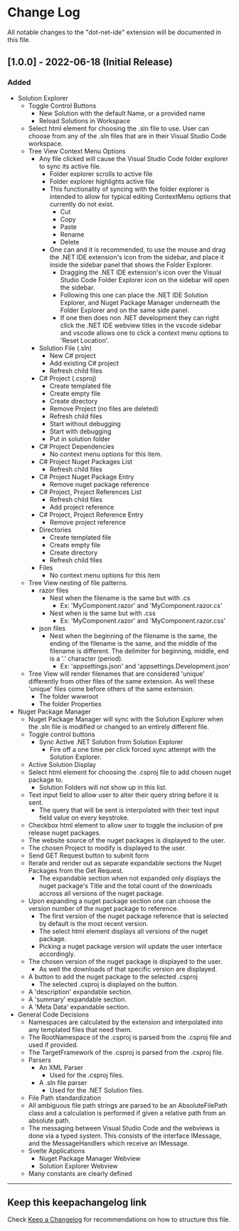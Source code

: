 # Change Log

All notable changes to the "dot-net-ide" extension will be documented in this file.

## [1.0.0] - 2022-06-18 (Initial Release)
### Added
- Solution Explorer
    - Toggle Control Buttons
        - New Solution with the default Name, or a provided name
        - Reload Solutions in Workspace
    - Select html element for choosing the .sln file to use. User can choose from any of the .sln files that are in their Visual Studio Code workspace.
    - Tree View Context Menu Options
        - Any file clicked will cause the Visual Studio Code folder explorer to sync its active file.
            - Folder explorer scrolls to active file
            - Folder explorer highlights active file
            - This functionality of syncing with the folder explorer is intended to allow for typical editing ContextMenu options that currently do not exist.
                - Cut
                - Copy
                - Paste
                - Rename
                - Delete
            - One can and it is recommended, to use the mouse and drag the .NET IDE extension's icon from the sidebar, and place it inside the sidebar panel that shows the Folder Explorer.
                - Dragging the .NET IDE extension's icon over the Visual Studio Code Folder Explorer icon on the sidebar will open the sidebar.
                - Following this one can place the .NET IDE Solution Explorer, and Nuget Package Manager underneath the Folder Explorer and on the same side panel.
                - If one then does non .NET development they can right click the .NET IDE webview titles in the vscode sidebar and vscode allows one to click a context menu options to 'Reset Location'.
        - Solution File (.sln)
            - New C# project
            - Add existing C# project
            - Refresh child files
        - C# Project (.csproj)
            - Create templated file
            - Create empty file
            - Create directory
            - Remove Project (no files are deleted)
            - Refresh child files
            - Start without debugging
            - Start with debugging
            - Put in solution folder
        - C# Project Dependencies
            - No context menu options for this item.
        - C# Project Nuget Packages List
            - Refresh child files
        - C# Project Nuget Package Entry
            - Remove nuget package reference
        - C# Project, Project References List
            - Refresh child files
            - Add project reference
        - C# Project, Project Reference Entry
            - Remove project reference
        - Directories
            - Create templated file
            - Create empty file
            - Create directory
            - Refresh child files
        - Files
            - No context menu options for this item
    - Tree View nesting of file patterns.
        - razor files
            - Nest when the filename is the same but with .cs
                - Ex: 'MyComponent.razor' and 'MyComponent.razor.cs'
            - Nest when is the same but with .css
                - Ex: 'MyComponent.razor' and 'MyComponent.razor.css'
        - json files
            - Nest when the beginning of the filename is the same, the ending of the filename is the same, and the middle of the filename is different. The delimiter for beginning, middle, end is a '.' character (period).
                - Ex: 'appsettings.json' and 'appsettings.Development.json'
    - Tree View will render filenames that are considered 'unique' differently from other files of the same extension. As well these 'unique' files come before others of the same extension.
        - The folder wwwroot
        - The folder Properties
- Nuget Package Manager
    - Nuget Package Manager will sync with the Solution Explorer when the .sln file is modified or changed to an entirely different file.
    - Toggle control buttons
        - Sync Active .NET Solution from Solution Explorer
            - Fire off a one time per click forced sync attempt with the Solution Explorer.
    - Active Solution Display
    - Select html element for choosing the .csproj file to add chosen nuget package to.
        - Solution Folders will not show up in this list.
    - Text input field to allow user to alter their query string before it is sent.
        - The query that will be sent is interpolated with their text input field value on every keystroke.
    - Checkbox html element to allow user to toggle the inclusion of pre release nuget packages.
    - The website source of the nuget packages is displayed to the user.
    - The chosen Project to modify is displayed to the user.
    - Send GET Request button to submit form
    - Iterate and render out as separate expandable sections the Nuget Packages from the Get Request.
        - The expandable section when not expanded only displays the nuget package's Title and the total count of the downloads accross all versions of the nuget package.
    - Upon expanding a nuget package section one can choose the version number of the nuget package to reference.
        - The first version of the nuget package reference that is selected by default is the most recent version.
        - The select html element displays all versions of the nuget package.
        - Picking a nuget package version will update the user interface accordingly.
    - The chosen version of the nuget package is displayed to the user.
        - As well the downloads of that specific version are displayed.
    - A button to add the nuget package to the selected .csproj
        - The selected .csproj is displayed on the button.
    - A 'description' expandable section.
    - A 'summary' expandable section.
    - A 'Meta Data' expandable section.
- General Code Decisions
    - Namespaces are calculated by the extension and interpolated into any templated files that need them.
    - The RootNamespace of the .csproj is parsed from the .csproj file and used if provided.
    - The TargetFramework of the .csproj is parsed from the .csproj file.
    - Parsers
        - An XML Parser
            - Used for the .csproj files.
        - A .sln file parser
            - Used for the .NET Solution files.
    - File Path standardization
    - All ambiguous file path strings are parsed to be an AbsoluteFilePath class and a calculation is performed if given a relative path from an absolute path.
    - The messaging between Visual Studio Code and the webviews is done via a typed system. This consists of the interface IMessage, and the MessageHandlers which receive an IMessage.
    - Svelte Applications
        - Nuget Package Manager Webview
        - Solution Explorer Webview
    - Many constants are clearly defined
    
---

## Keep this keepachangelog link
Check [Keep a Changelog](http://keepachangelog.com/) for recommendations on how to structure this file.